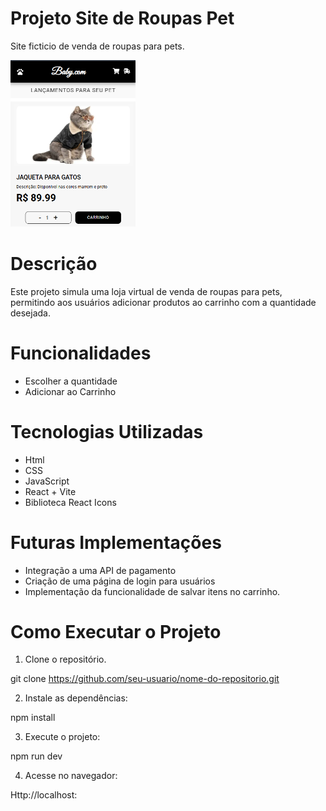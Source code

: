 # Projeto Site de Roupas Pet
 Site ficticio de venda de roupas para pets.
 
<img src="./src/assets/fotoProjeto.png" alt="imagem do projeto" width="200">


 # Descrição
Este projeto simula uma loja virtual de venda de roupas para pets, permitindo aos usuários adicionar produtos ao carrinho com a quantidade desejada.

 # Funcionalidades 
* Escolher a quantidade
* Adicionar ao Carrinho

# Tecnologias Utilizadas
* Html
* CSS
* JavaScript
* React + Vite
* Biblioteca React Icons

# Futuras Implementações
* Integração a uma API de pagamento
* Criação de uma página de login para usuários
* Implementação da funcionalidade de salvar itens no carrinho.

# Como Executar o Projeto
 1. Clone o repositório.

 git clone https://github.com/seu-usuario/nome-do-repositorio.git

 2. Instale as dependências:

 npm install

 3. Execute o projeto:

 npm run dev

 4. Acesse no navegador:

 Http://localhost:







